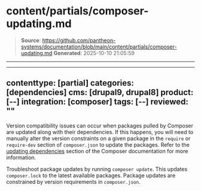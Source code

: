 # content/partials/composer-updating.md

> **Source**: https://github.com/pantheon-systems/documentation/blob/main/content/partials/composer-updating.md
> **Generated**: 2025-10-10 21:05:59

---

---
contenttype: [partial]
categories: [dependencies]
cms: [drupal9, drupal8]
product: [--]
integration: [composer]
tags: [--]
reviewed: ""
---

Version compatibility issues can occur when packages pulled by Composer are updated along with their dependencies. If this happens, you will need to manually alter the version constraints on a given package in the `require` or `require-dev` section of `composer.json` to update the packages. Refer to the [updating dependencies](https://getcomposer.org/doc/01-basic-usage.md#updating-dependencies-to-their-latest-versions) section of the Composer documentation for more information.

Troubleshoot package updates by running `composer update`. This updates `composer.lock` to the latest available packages. Package updates are constrained by version requirements in `composer.json`.

